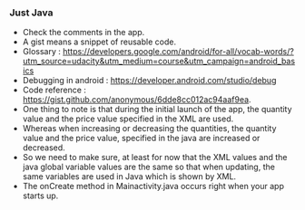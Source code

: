 ### Just Java

- Check the comments in the app.
- A gist means a snippet of reusable code.
- Glossary : https://developers.google.com/android/for-all/vocab-words/?utm_source=udacity&utm_medium=course&utm_campaign=android_basics
- Debugging in android : https://developer.android.com/studio/debug
- Code reference : https://gist.github.com/anonymous/6dde8cc012ac94aaf9ea.
- One thing to note is that during the initial launch of the app, the quantity value and the price value specified in the XML are used.
- Whereas when increasing or decreasing the quantities, the quantity value and the price value, specified in the java are increased or decreased. 
- So we need to make sure, at least for now that the XML values and the java global variable values are the same so that when updating, the same variables are used in Java which is shown by XML.
- The onCreate method in Mainactivity.java occurs right when your app starts up.